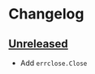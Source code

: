 # Changelog

## [Unreleased]

- Add `errclose.Close`

[Unreleased]: https://github.com/hermannm/errclose/compare/297d2f4...HEAD
